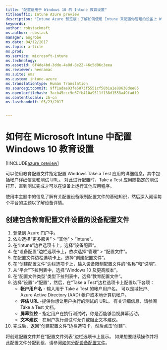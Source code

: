 ```yaml
---
title: "配置适用于 Windows 10 的 Intune 教育设置"
titleSuffix: Intune Azure preview
description: "Intune Azure 预览版：了解如何使用 Intune 来配置你管理的设备上 Windows 10 的教育设置。"
keywords: 
author: robstackmsft
ms.author: robstack
manager: angrobe
ms.date: 04/12/2017
ms.topic: article
ms.prod: 
ms.service: microsoft-intune
ms.technology: 
ms.assetid: 6f4de4bd-3dde-4a8d-8e22-46c5d06c3eea
ms.reviewer: heenamac
ms.suite: ems
ms.custom: intune-azure
ms.translationtype: Human Translation
ms.sourcegitcommit: 9ff1adae93fe6873f5551cf58b1a2e89638dee85
ms.openlocfilehash: 3acb45ccc9e67fb410a9511f138d1558a49fadf9
ms.contentlocale: zh-cn
ms.lasthandoff: 05/23/2017


---
```


# <a name="how-to-configure-windows-10-education-settings-in-microsoft-intune"></a>如何在 Microsoft Intune 中配置 Windows 10 教育设置

[!INCLUDE[azure_preview](./includes/azure_preview.md)]

可以使用教育配置文件指定配置 Windows Take a Test 应用的详细信息，其中包括帐户详细信息和测试 URL。 对此进行配置时，Take a Test 应用随指定的测试打开，直到测试完成才可以在设备上运行其他应用程序。

使用本主题中的信息了解有关配置设备限制配置文件的基础知识，然后深入阅读每个平台的主题以了解设备详情。

## <a name="create-a-device-profile-containing-education-profile-settings"></a>创建包含教育配置文件设置的设备配置文件

1. 登录到 Azure 门户中。
2. 依次选择“更多服务” > “其他” > “Intune”。
3. 在“Intune”边栏选项卡上，选择“设备配置”。
2. 在“设备配置”边栏选项卡上，依次选择“管理” > “配置文件”。
3. 在配置文件边栏选项卡上，选择“创建配置文件”。
4. 在“创建配置文件”边栏选项卡上，输入设备限制配置文件的“名称”和“说明”。
5. 从“平台”下拉列表中，选择“Windows 10 及更高版本”。
6. 在“配置文件类型”类型下拉列表中，选择“教育配置文件”。 
7. 选择“设置”>“配置”，然后，在“Take a Test”边栏选项卡上配置以下各项：
    - **帐户用户名** - 输入用于 Take a Test 的帐户用户名。 可以是域帐户、Azure Active Directory (AAD) 帐户或本地计算机帐户。
    - **评估 URL** -提供你想让用户执行的测试的 URL。 有关详细信息，请参阅 Take a Test 文档。
    - **屏幕监控** - 指定用户在执行测试时，你是否能够监视屏幕活动。
    - **文本建议** - 在用户执行测试时允许或阻止文本建议。
8. 完成后，返回“创建配置文件”边栏选项卡，然后点击“创建”。

将创建配置文件并在“配置文件列表”边栏选项卡上显示。
如果想要继续操作并将此配置文件分配到组，请参阅[如何分配设备配置文件](device-profile-assign.md)。




